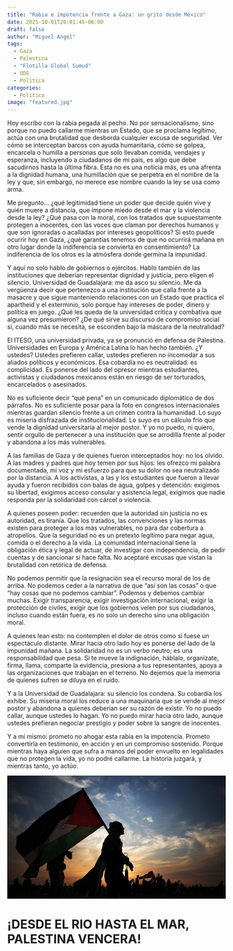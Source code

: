 ```yaml
---
title: "Rabia e impotencia frente a Gaza: un grito desde México"
date: 2025-10-01T20:01:45-06:00
draft: false
author: "Miguel Angel"
tags:
  - Gaza
  - Palestina
  - "Flotilla Global Sumud"
  - UDG
  - Politica
categories:
  - Politica
image: "featured.jpg"
---
```



Hoy escribo con la rabia pegada al pecho. No por sensacionalismo, sino porque no puedo callarme mientras un Estado, que se proclama legítimo, actúa con una brutalidad que desborda cualquier excusa de seguridad. Ver cómo se interceptan barcos con ayuda humanitaria, cómo se golpea, encarcela o humilla a personas que solo llevaban comida, vendajes y esperanza, incluyendo a ciudadanos de mi país, es algo que debe sacudirnos hasta la última fibra. Esta no es una noticia más, es una afrenta a la dignidad humana, una humillación que se perpetra en el nombre de la ley y que, sin embargo, no merece ese nombre cuando la ley se usa como arma.

Me pregunto... ¿qué legitimidad tiene un poder que decide quién vive y quién muere a distancia, que impone miedo desde el mar y la violencia desde la ley? ¿Qué pasa con la moral, con los tratados que supuestamente protegen a inocentes, con las voces que claman por derechos humanos y que son ignoradas o acalladas por intereses geopolíticos? Si esto puede ocurrir hoy en Gaza, ¿qué garantías tenemos de que no ocurrirá mañana en otro lugar donde la indiferencia se convierta en consentimiento? La indiferencia de los otros es la atmósfera donde germina la impunidad.

Y aquí no solo hablo de gobiernos o ejércitos. Hablo también de las instituciones que deberían representar dignidad y justicia, pero eligen el silencio. Universidad de Guadalajara: me da asco su silencio. Me da vergüenza decir que pertenezco a una institución que calla frente a la masacre y que sigue manteniendo relaciones con un Estado que practica el apartheid y el exterminio, solo porque hay intereses de poder, dinero y política en juego. ¿Qué les queda de la universidad crítica y combativa que alguna vez presumieron? ¿De qué sirve su discurso de compromiso social si, cuando más se necesita, se esconden bajo la máscara de la neutralidad?

El ITESO, una universidad privada, ya se pronunció en defensa de Palestina. Universidades en Europa y América Latina lo han hecho también. ¿Y ustedes? Ustedes prefieren callar, ustedes prefieren no incomodar a sus aliados políticos y económicos. Esa cobardía no es neutralidad: es complicidad. Es ponerse del lado del opresor mientras estudiantes, activistas y ciudadanos mexicanos están en riesgo de ser torturados, encarcelados o asesinados.

No es suficiente decir “qué pena” en un comunicado diplomático de dos párrafos. No es suficiente posar para la foto en congresos internacionales mientras guardan silencio frente a un crimen contra la humanidad. Lo suyo es miseria disfrazada de institucionalidad. Lo suyo es un cálculo frío que vende la dignidad universitaria al mejor postor. Y yo no puedo, ni quiero, sentir orgullo de pertenecer a una institución que se arrodilla frente al poder y abandona a los más vulnerables.

A las familias de Gaza y de quienes fueron interceptados hoy: no los olvido. A las madres y padres que hoy temen por sus hijos: les ofrezco mi palabra documentada, mi voz y mi esfuerzo para que su dolor no sea neutralizado por la distancia. A los activistas, a las y los estudiantes que fueron a llevar ayuda y fueron recibidos con balas de agua, golpes y detención: exigimos su libertad, exigimos acceso consular y asistencia legal, exigimos que nadie responda por la solidaridad con cárcel o violencia.

A quienes poseen poder: recuerden que la autoridad sin justicia no es autoridad, es tiranía. Que los tratados, las convenciones y las normas existen para proteger a los más vulnerables, no para dar cobertura a atropellos. Que la seguridad no es un pretexto legítimo para negar agua, comida o el derecho a la vida. La comunidad internacional tiene la obligación ética y legal de actuar, de investigar con independencia, de pedir cuentas y de sancionar si hace falta. No aceptaré excusas que vistan la brutalidad con retórica de defensa.

No podemos permitir que la resignación sea el recurso moral de los de arriba. No podemos ceder a la narrativa de que “así son las cosas” o que “hay cosas que no podemos cambiar”. Podemos y debemos cambiar muchas. Exigir transparencia, exigir investigación internacional, exigir la protección de civiles, exigir que los gobiernos velen por sus ciudadanos, incluso cuando están fuera, es no solo un derecho sino una obligación moral.

A quienes lean esto: no contemplen el dolor de otros como si fuese un espectáculo distante. Mirar hacia otro lado hoy es ponerse del lado de la impunidad mañana. La solidaridad no es un verbo neutro; es una responsabilidad que pesa. Si te mueve la indignación, háblalo, organízate, firma, llama, comparte la evidencia, presiona a tus representantes, apoya a las organizaciones que trabajan en el terreno. No dejemos que la memoria de quienes sufren se diluya en el ruido.

Y a la Universidad de Guadalajara: su silencio los condena. Su cobardía los exhibe. Su miseria moral los reduce a una maquinaria que se vende al mejor postor y abandona a quienes deberían ser su razón de existir. Yo no puedo callar, aunque ustedes lo hagan. Yo no puedo mirar hacia otro lado, aunque ustedes prefieran negociar prestigio y poder sobre la sangre de inocentes.

Y a mí mismo: prometo no ahogar esta rabia en la impotencia. Prometo convertirla en testimonio, en acción y en un compromiso sostenido. Porque mientras haya alguien que sufra a manos del poder envuelto en legalidades que no protegen la vida, yo no podré callarme. La historia juzgará, y mientras tanto, yo actúo.

![Desde el rio hasta el mar](desdeelrio.jpg)

# ¡DESDE EL RIO HASTA EL MAR, PALESTINA VENCERA!
